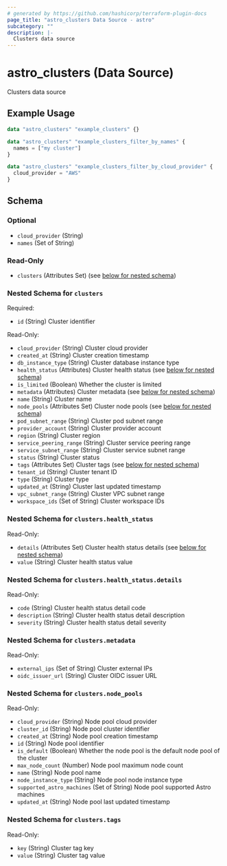 ```yaml
---
# generated by https://github.com/hashicorp/terraform-plugin-docs
page_title: "astro_clusters Data Source - astro"
subcategory: ""
description: |-
  Clusters data source
---
```


# astro_clusters (Data Source)

Clusters data source

## Example Usage

```terraform
data "astro_clusters" "example_clusters" {}

data "astro_clusters" "example_clusters_filter_by_names" {
  names = ["my cluster"]
}

data "astro_clusters" "example_clusters_filter_by_cloud_provider" {
  cloud_provider = "AWS"
}
```

<!-- schema generated by tfplugindocs -->
## Schema

### Optional

- `cloud_provider` (String)
- `names` (Set of String)

### Read-Only

- `clusters` (Attributes Set) (see [below for nested schema](#nestedatt--clusters))

<a id="nestedatt--clusters"></a>
### Nested Schema for `clusters`

Required:

- `id` (String) Cluster identifier

Read-Only:

- `cloud_provider` (String) Cluster cloud provider
- `created_at` (String) Cluster creation timestamp
- `db_instance_type` (String) Cluster database instance type
- `health_status` (Attributes) Cluster health status (see [below for nested schema](#nestedatt--clusters--health_status))
- `is_limited` (Boolean) Whether the cluster is limited
- `metadata` (Attributes) Cluster metadata (see [below for nested schema](#nestedatt--clusters--metadata))
- `name` (String) Cluster name
- `node_pools` (Attributes Set) Cluster node pools (see [below for nested schema](#nestedatt--clusters--node_pools))
- `pod_subnet_range` (String) Cluster pod subnet range
- `provider_account` (String) Cluster provider account
- `region` (String) Cluster region
- `service_peering_range` (String) Cluster service peering range
- `service_subnet_range` (String) Cluster service subnet range
- `status` (String) Cluster status
- `tags` (Attributes Set) Cluster tags (see [below for nested schema](#nestedatt--clusters--tags))
- `tenant_id` (String) Cluster tenant ID
- `type` (String) Cluster type
- `updated_at` (String) Cluster last updated timestamp
- `vpc_subnet_range` (String) Cluster VPC subnet range
- `workspace_ids` (Set of String) Cluster workspace IDs

<a id="nestedatt--clusters--health_status"></a>
### Nested Schema for `clusters.health_status`

Read-Only:

- `details` (Attributes Set) Cluster health status details (see [below for nested schema](#nestedatt--clusters--health_status--details))
- `value` (String) Cluster health status value

<a id="nestedatt--clusters--health_status--details"></a>
### Nested Schema for `clusters.health_status.details`

Read-Only:

- `code` (String) Cluster health status detail code
- `description` (String) Cluster health status detail description
- `severity` (String) Cluster health status detail severity



<a id="nestedatt--clusters--metadata"></a>
### Nested Schema for `clusters.metadata`

Read-Only:

- `external_ips` (Set of String) Cluster external IPs
- `oidc_issuer_url` (String) Cluster OIDC issuer URL


<a id="nestedatt--clusters--node_pools"></a>
### Nested Schema for `clusters.node_pools`

Read-Only:

- `cloud_provider` (String) Node pool cloud provider
- `cluster_id` (String) Node pool cluster identifier
- `created_at` (String) Node pool creation timestamp
- `id` (String) Node pool identifier
- `is_default` (Boolean) Whether the node pool is the default node pool of the cluster
- `max_node_count` (Number) Node pool maximum node count
- `name` (String) Node pool name
- `node_instance_type` (String) Node pool node instance type
- `supported_astro_machines` (Set of String) Node pool supported Astro machines
- `updated_at` (String) Node pool last updated timestamp


<a id="nestedatt--clusters--tags"></a>
### Nested Schema for `clusters.tags`

Read-Only:

- `key` (String) Cluster tag key
- `value` (String) Cluster tag value

